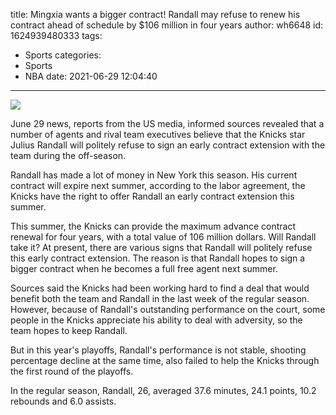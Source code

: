 title: Mingxia wants a bigger contract! Randall may refuse to renew his contract ahead of schedule by $106 million in four years
author: wh6648
id: 1624939480333
tags: 
- Sports
categories: 
- Sports
- NBA
date: 2021-06-29 12:04:40
---
![](https://p5.itc.cn/q_70/images01/20210629/e5cee8cf28c341f3897f43fbf29f0c0b.jpeg)


June 29 news, reports from the US media, informed sources revealed that a number of agents and rival team executives believe that the Knicks star Julius Randall will politely refuse to sign an early contract extension with the team during the off-season.

Randall has made a lot of money in New York this season. His current contract will expire next summer, according to the labor agreement, the Knicks have the right to offer Randall an early contract extension this summer.

This summer, the Knicks can provide the maximum advance contract renewal for four years, with a total value of 106 million dollars. Will Randall take it? At present, there are various signs that Randall will politely refuse this early contract extension. The reason is that Randall hopes to sign a bigger contract when he becomes a full free agent next summer.

Sources said the Knicks had been working hard to find a deal that would benefit both the team and Randall in the last week of the regular season. However, because of Randall's outstanding performance on the court, some people in the Knicks appreciate his ability to deal with adversity, so the team hopes to keep Randall.

But in this year's playoffs, Randall's performance is not stable, shooting percentage decline at the same time, also failed to help the Knicks through the first round of the playoffs.

In the regular season, Randall, 26, averaged 37.6 minutes, 24.1 points, 10.2 rebounds and 6.0 assists.

